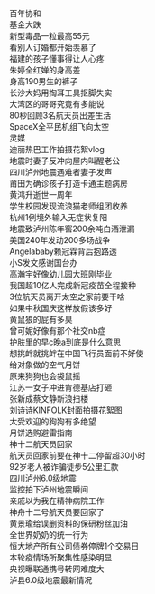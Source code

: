 百年协和  
基金大跌  
新型毒品一粒最高55元  
看别人订婚都开始羡慕了  
福建的孩子懂事得让人心疼  
朱婷全红婵的身高差  
身高190男生的裤子  
长沙大妈用掏耳工具抠脚失实  
大湾区的哥哥究竟有多能说  
80秒回顾3名航天员出差生活  
SpaceX全平民机组飞向太空  
灵媒  
迪丽热巴工作拍摄花絮vlog  
地震时妻子反冲向屋内叫醒老公  
四川泸州地震遇难者妻子发声  
莆田为确诊孩子打造卡通主题病房  
黄鸿升逝世一周年  
学生校园发现流浪猫老师组团收养  
杭州1例境外输入无症状复阳  
地震致泸州陈年窖200余吨白酒泄漏  
美国240年发动200多场战争  
Angelababy赖冠霖背后抱路透  
小S发文感谢国台办  
高瀚宇好像幼儿园大班刚毕业  
我国超10亿人完成新冠疫苗全程接种  
3位航天员离开太空之家前要干啥  
如果中秋国庆这样放假该多好  
黄鼠狼的屁有多臭  
曾可妮好像有那个社交nb症  
护肤里的早c晚a到底是什么意思  
想挑衅就挑衅在中国飞行员面前不好使  
给对象做的空气月饼  
原来狗狗也会袋鼠摇  
江苏一女子冲进肯德基店打砸  
张新成蔡文静新浪扫楼  
刘诗诗KINFOLK封面拍摄花絮图  
太受欢迎的狗狗有多绝望  
月饼选购避雷指南  
神十二航天员回家  
航天员回家前要在神十二停留超30小时  
92岁老人被诈骗徒步5公里汇款  
四川泸州6.0级地震  
监控拍下泸州地震瞬间  
亲戚以为我在精神病院工作  
神舟十二号航天员要回家了  
黄景瑜给误删资料的保研粉丝加油  
全世界奶奶的统一行为  
恒大地产所有公司债券停牌1个交易日  
本轮疫情场所聚集性感染明显  
央视曝联通携号转网难度大  
泸县6.0级地震最新情况  
